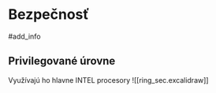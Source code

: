 # Bezpečnosť
#add_info 

## Privilegované úrovne
Využívajú ho hlavne INTEL procesory
![[ring_sec.excalidraw]]